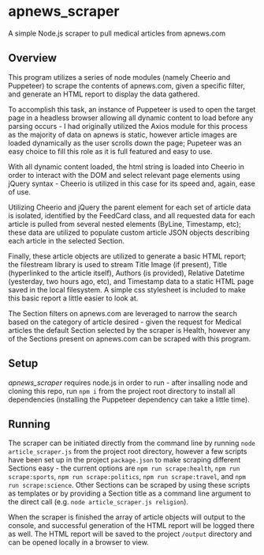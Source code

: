 # apnews_scraper
A simple Node.js scraper to pull medical articles from apnews.com

## Overview
This program utilizes a series of node modules (namely Cheerio and Puppeteer) to scrape the contents of apnews.com, given a specific filter, and generate an HTML report to display the data gathered.

To accomplish this task, an instance of Puppeteer is used to open the target page in a headless browser allowing all dynamic content to load before any parsing occurs - I had originally utilized the Axios module for this process as the majority of data on apnews is static, however article images are loaded dynamically as the user scrolls down the page; Pupeteer was an easy choice to fill this role as it is full featured and easy to use.

With all dynamic content loaded, the html string is loaded into Cheerio in order to interact with the DOM and select relevant page elements using jQuery syntax - Cheerio is utilized in this case for its speed and, again, ease of use.

Utilizing Cheerio and jQuery the parent element for each set of article data is isolated, identified by the FeedCard class, and all requested data for each article is pulled from several nested elements (ByLine, Timestamp, etc); these data are utilized to populate custom article JSON objects describing each article in the selected Section.

Finally, these article objects are utilized to generate a basic HTML report; the filestream library is used to stream Title Image (if present), Title (hyperlinked to the article itself), Authors (is provided), Relative Datetime (yesterday, two hours ago, etc), and Timestamp data to a static HTML page saved in the local filesystem. A simple css stylesheet is included to make this basic report a little easier to look at.

The Section filters on apnews.com are leveraged to narrow the search based on the category of article desired - given the request for Medical articles the default Section selected by the scraper is Health, however any of the Sections present on apnews.com can be scraped with this program.

## Setup
*apnews_scraper* requires node.js in order to run - after insalling node and cloning this repo, run `npm i` from the project root directory to install all dependencies (installing the Puppeteer dependency can take a little time).

## Running
The scraper can be initiated directly from the command line by running `node article_scraper.js` from the project root directory, however a few scripts have been set up in the project `package.json` to make scraping different Sections easy - the current options are `npm run scrape:health`, `npm run scrape:sports`, `npm run scrape:politics`, `npm run scrape:travel`, and `npm run scrape:science`. Other Sections can be scraped by using these scripts as templates or by providing a Section title as a command line argument to the direct call (e.g. `node article_scraper.js religion`).

When the scraper is finished the array of article objects will output to the console, and successful generation of the HTML report will be logged there as well. The HTML report will be saved to the project `/output` directory and can be opened locally in a browser to view.
